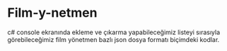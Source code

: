 # Film-y-netmen
c# console ekranında ekleme ve çıkarma yapabileceğimiz listeyi sırasıyla görebileceğimiz film yönetmen bazlı json dosya formatı biçimdeki kodlar.

